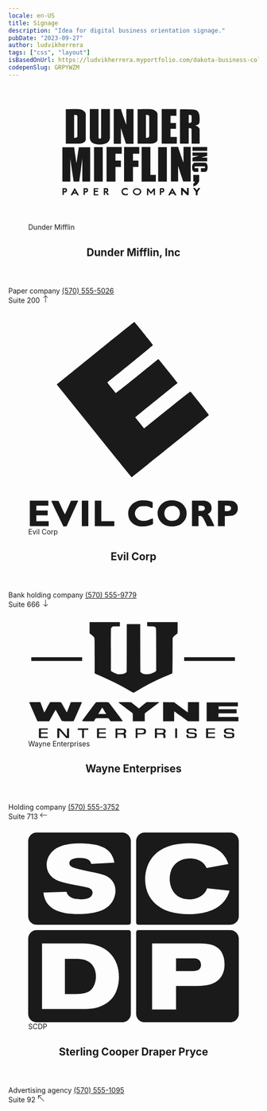 ```yaml
---
locale: en-US
title: Signage
description: "Idea for digital business orientation signage."
pubDate: "2023-09-27"
author: ludvikherrera
tags: ["css", "layout"]
isBasedOnUrl: https://ludvikherrera.myportfolio.com/dakota-business-college-signage
codepenSlug: GRPYWZM
---
```


<link href="/snippets/signage.css" rel="stylesheet" />

<div class="signage-container">
  <div class="signage" itemscope itemtype="https://schema.org/Organization">
    <figure class="signage__figure">
      <svg aria-hidden="true" itemprop="logo" width="500" height="313" viewBox="0 0 500 313" fill="currentColor">
        <use xlink:href="#logo-dunder-mifflin"></use>
      </svg>
      <figcaption>Dunder Mifflin</figcaption>
    </figure>
    <div class="signage__section">
      <div class="signage__main">
        <header class="signage__header">
          <h2 class="name" itemprop="name">Dunder Mifflin, Inc</h2>
        </header>
        <div class="signage__info">
          <span itemprop="naics" content="424110">Paper company</span>
          <a class="telephone" itemprop="telephone" href="tel:+15705555026" content="+15705555026" title="">(570) 555-5026</a>
        </div>
      </div>
      <div class="signage__aside" itemprop="address" itemscope itemtype="https://schema.org/PostalAddress">
        <span class="orientation up">
          <span class="street-address" itemprop="streetAddress">Suite 200</span>
          <svg role="img" width="16" height="16" viewBox="0 0 16 16" fill="currentColor">
            <title>orientation up</title>
            <use xlink:href="#icon-up"></use>
          </svg>
        </span>
      </div>
    </div>
  </div>
</div>

<div class="signage-container">
  <div class="signage" itemscope itemtype="https://schema.org/Organization">
    <figure class="signage__figure">
      <svg aria-hidden="true" itemprop="logo" width="648" height="648" viewBox="0 0 648 648" fill="currentColor">
        <use xlink:href="#logo-evil-corp"></use>
      </svg>
      <figcaption>Evil Corp</figcaption>
    </figure>
    <div class="signage__section">
      <div class="signage__main">
        <header class="signage__header">
          <h2 class="name" itemprop="name">Evil Corp</h2>
        </header>
        <div class="signage__info">
          <span itemprop="naics" content="551111">Bank holding company</span>
          <a class="telephone" itemprop="telephone" href="tel:+15705559779" content="+15705559779" title="">(570) 555-9779</a>
        </div>
      </div>
      <div class="signage__aside" itemprop="address" itemscope itemtype="https://schema.org/PostalAddress">
        <span class="orientation down">
          <span class="street-address" itemprop="streetAddress">Suite 666</span>
          <svg role="img" width="16" height="16" viewBox="0 0 16 16" fill="currentColor">
            <title>orientation down</title>
            <use xlink:href="#icon-down"></use>
          </svg>
        </span>
      </div>
    </div>
  </div>
</div>

<div class="signage-container">
  <div class="signage" itemscope itemtype="https://schema.org/Organization">
    <figure class="signage__figure">
      <svg aria-hidden="true" itemprop="logo" width="1160" height="653" viewBox="0 0 1160 653" fill="currentColor">
        <use xlink:href="#logo-wayne-enterprises"></use>
      </svg>
      <figcaption>Wayne Enterprises</figcaption>
    </figure>
    <div class="signage__section">
      <div class="signage__main">
        <header class="signage__header">
          <h2 class="name" itemprop="name">Wayne Enterprises</h2>
        </header>
        <div class="signage__info">
          <span itemprop="naics" content="">Holding company</span>
          <a class="telephone" itemprop="telephone" href="tel:+15705553752" content="+15705553752" title="">(570) 555-3752</a>
        </div>
      </div>
      <div class="signage__aside" itemprop="address" itemscope itemtype="https://schema.org/PostalAddress">
        <span class="orientation left">
          <span class="street-address" itemprop="streetAddress">Suite 713</span>
          <svg role="img" width="16" height="16" viewBox="0 0 16 16" fill="currentColor">
            <title>orientation left</title>
            <use xlink:href="#icon-left"></use>
          </svg>
        </span>
      </div>
    </div>
  </div>
</div>

<div class="signage-container">
  <div class="signage" itemscope itemtype="https://schema.org/Organization">
    <figure class="signage__figure">
      <svg aria-hidden="true" itemprop="logo" width="528" height="474.667" viewBox="0 0 528 474.667" fill="currentColor">
        <use xlink:href="#logo-scdp"></use>
      </svg>
      <figcaption>SCDP</figcaption>
    </figure>
    <div class="signage__section">
      <div class="signage__main">
        <header class="signage__header">
          <h2 class="name" itemprop="name">Sterling Cooper Draper Pryce</h2>
        </header>
        <div class="signage__info">
          <span itemprop="naics" content="54181">Advertising agency</span>
          <a class="telephone" itemprop="telephone" href="tel:+15705551095" content="+15705551095" title="">(570) 555-1095</a>
        </div>
      </div>
      <div class="signage__aside" itemprop="address" itemscope itemtype="https://schema.org/PostalAddress">
        <span class="orientation up-left">
          <span class="street-address" itemprop="streetAddress">Suite 92</span>
          <svg role="img" width="16" height="16" viewBox="0 0 16 16" fill="currentColor">
            <title>orientation up-left</title>
            <use xlink:href="#icon-up-left"></use>
          </svg>
        </span>
      </div>
    </div>
  </div>
</div>

<!-- icons -->
<svg height="0" width="0">
  <defs>
    <symbol id="icon-up" width="16px" height="16px" viewBox="0 0 16 16" fill="currentColor">
      <path d="M8 15a.5.5 0 0 0 .5-.5V2.707l3.146 3.147a.5.5 0 0 0 .708-.708l-4-4a.5.5 0 0 0-.708 0l-4 4a.5.5 0 1 0 .708.708L7.5 2.707V14.5a.5.5 0 0 0 .5.5z" />
    </symbol>
    <symbol id="icon-up-right" width="16px" height="16px" viewBox="0 0 16 16" fill="currentColor">
      <path d="M14 2.5a.5.5 0 0 0-.5-.5h-6a.5.5 0 0 0 0 1h4.793L2.146 13.146a.5.5 0 0 0 .708.708L13 3.707V8.5a.5.5 0 0 0 1 0v-6z" />
    </symbol>
    <symbol id="icon-right" width="16px" height="16px" viewBox="0 0 16 16" fill="currentColor">
      <path d="M1 8a.5.5 0 0 1 .5-.5h11.793l-3.147-3.146a.5.5 0 0 1 .708-.708l4 4a.5.5 0 0 1 0 .708l-4 4a.5.5 0 0 1-.708-.708L13.293 8.5H1.5A.5.5 0 0 1 1 8z" />
    </symbol>
    <symbol id="icon-down-right" width="16px" height="16px" viewBox="0 0 16 16" fill="currentColor">
      <path d="M14 13.5a.5.5 0 0 1-.5.5h-6a.5.5 0 0 1 0-1h4.793L2.146 2.854a.5.5 0 1 1 .708-.708L13 12.293V7.5a.5.5 0 0 1 1 0v6z" />
    </symbol>
    <symbol id="icon-down" width="16px" height="16px" viewBox="0 0 16 16" fill="currentColor">
      <path d="M8 1a.5.5 0 0 1 .5.5v11.793l3.146-3.147a.5.5 0 0 1 .708.708l-4 4a.5.5 0 0 1-.708 0l-4-4a.5.5 0 0 1 .708-.708L7.5 13.293V1.5A.5.5 0 0 1 8 1z" />
    </symbol>
    <symbol id="icon-down-left" width="16px" height="16px" viewBox="0 0 16 16" fill="currentColor">
      <path d="M2 13.5a.5.5 0 0 0 .5.5h6a.5.5 0 0 0 0-1H3.707L13.854 2.854a.5.5 0 0 0-.708-.708L3 12.293V7.5a.5.5 0 0 0-1 0v6z" />
    </symbol>
    <symbol id="icon-left" width="16px" height="16px" viewBox="0 0 16 16" fill="currentColor">
      <path d="M15 8a.5.5 0 0 0-.5-.5H2.707l3.147-3.146a.5.5 0 1 0-.708-.708l-4 4a.5.5 0 0 0 0 .708l4 4a.5.5 0 0 0 .708-.708L2.707 8.5H14.5A.5.5 0 0 0 15 8z" />
    </symbol>
    <symbol id="icon-up-left" width="16px" height="16px" viewBox="0 0 16 16" fill="currentColor">
      <path d="M2 2.5a.5.5 0 0 1 .5-.5h6a.5.5 0 0 1 0 1H3.707l10.147 10.146a.5.5 0 0 1-.708.708L3 3.707V8.5a.5.5 0 0 1-1 0v-6z" />
    </symbol>
  </defs>
</svg>

<!-- logos -->
<svg height="0" width="0">
  <defs>
    <symbol id="logo-dunder-mifflin" width="500" height="313" viewBox="0 0 500 313" fill="currentColor">
      <g>
        <path fill="none" d="M0 0h500v313H0z" />
        <path d="M89.266 43.214c9.134.01 18.268-.002 27.401-.057 11.447 0 19.933 5.911 19.933 12.006v59.743c.122 6.714-8.49 10.143-15.307 10.143-3.516 0-9.781-.033-14.564-.033H89.266V43.215zm27.574 63.879V60.218c0-3.104-3.223-3.217-7.813-3.217v54.335c4.96 0 7.813-1.009 7.813-4.243zM146.25 110.03V43.164h20.738v64.959c0 3.944-.011 4.922 3.073 4.922 3.056 0 3.002-1.072 3.002-4.922l.072-64.959h20.88c0 21.986-.028 45.169-.028 66.866 0 3.794-.664 17.003-24.07 17.003-23.52 0-23.667-13.064-23.667-17.003zM203.08 43.1h17.067c3.24 11.107 8.291 25.378 12.808 37.208V43.1h17.088v82.052H232.17c-3.988-12.035-8.053-24.046-12.024-37.045v37.045h-17.067V43.1zM259.71 43.214c9.134.01 18.268-.002 27.401-.057 11.447 0 19.933 5.911 19.933 12.006v59.743c.122 6.714-8.49 10.143-15.307 10.143-3.516 0-9.781-.033-14.564-.033H259.71V43.215zm27.574 63.879V60.218c0-3.104-3.223-3.217-7.813-3.217v54.335c4.96 0 7.813-1.009 7.813-4.243zM316.96 43.02h34.933v15.923H337.92v17.06h12.998v13.973H337.92v19.01h14.948v15.923H316.96V43.02zM360.32 125.14V43.711c11.284 0 19.99.234 26.7.234 13.389 0 20.094 3.611 20.094 21.727 0 14.34-1.87 13.933-11.049 16.573 4.461.5 10.906 4.568 10.906 8.774l.142 34.121h-19.106c0-11.496-.229-23.784-.229-35.095-1.321-1.381-2.19-1.95-6.661-1.95v37.045H360.32zm27.703-51.993c0-4.421.04-14.298.04-14.298-1.075-1.367-2.322-1.925-4.346-1.95h-2.6v19.172h1.95c2.162.04 3.864-1.075 4.956-2.924zM81.157 214.94v-81.288h27.946c.803 8.13 4.87 32.876 5.524 37.37l5.525-37.37h26.97v81.288H128.56v-54.897l-7.433 54.897h-12.998c-1.585-9.52-5.833-37.833-8.208-53.839 0 15.172.084 36.733.084 53.84H81.156zM156.27 133.23h20.68v81.801h-20.68V133.23zM186.03 133.04h36.07v15.923h-14.948v16.248h12.998v14.948h-12.998v34.77H186.03V133.04zM227.62 133.04h36.07v15.923h-14.948v16.248h12.998v14.948h-12.998v34.77H227.62V133.04zM269.28 133.1h20.797v65.966h12.998v15.923h-33.796V133.1zM308.51 133.23h20.68v81.801h-20.68V133.23zM338.85 132.57h17.067c3.24 11.107 8.291 25.378 12.808 37.208V132.57h17.088v82.052H367.94c-3.988-12.035-8.053-24.046-12.024-37.045v37.045h-17.067V132.57z" />
        <path d="M389.99 133h34.999v8.978H389.99zM390.01 146.01h34.962v7.97l-14.045 4.115 14.045-.057v8.968h-34.984v-8.961l14.993-4.021-14.964-.03-.007-7.984zM410.01 191.99v-8.957h8.957s1.056.041 1.056-1.99-1.016-2.051-1.016-2.051h-22.97s-1.056.06-1.056 2.03c0 1.97 1.016 2.011 1.016 2.011h7.94v8.947h-8.956s-5.93-.03-5.93-10.592 5.93-11.374 5.93-11.374h25.001s6.032-.163 6.032 11.008c0 11.17-6.007 10.967-6.007 10.967h-9.997z" />
        <path d="M391.95 199.01h14.065v12.988c0 4.667-7.112 14.014-14.014 14.014v-5.95c1.285 0 3.98-3.836 3.98-5.078h-4l-.03-15.974zM110.44 229.88l-.438.781c-2.64 4.735-6.078 11.047-8.906 16.062l-.437.75.875-.031 2.906-.031h.281l.156-.25 2.126-3.75h7.28l2.063 3.719.156.25h4.032l-.438-.75-9.219-16-.437-.75zm.156 6.219 2.188 4.375h-4.281c.714-1.473 1.41-3.008 2.093-4.375zM342.12 229.88l-.438.781c-2.64 4.735-6.078 11.047-8.906 16.062l-.437.75.875-.031 2.906-.031h.281l.156-.25 2.094-3.75h7.281l2.094 3.719.157.25h4.031l-.438-.75-9.219-16-.437-.75zm.156 6.188 2.188 4.406h-4.281c.72-1.484 1.405-3.033 2.093-4.406zM363.06 230v17.031h.5l2.938.094h.53v-10.406l10.157 10.188.156.125h3.718V230H377.03v10.375l-10.156-10.22-.125-.156h-3.688zM231 230.03c-1.631 0-3.94.397-5.906 1.656s-3.563 3.453-3.563 6.844c0 3.372 1.512 5.68 3.438 7.063s4.233 1.875 5.969 1.875c3.346 0 5.312-1.094 5.312-1.094l.25-.157v-3.562l-.781.469c-1.44.89-2.255 1.468-4.25 1.469-.93 0-2.8-.494-4.313-1.532s-2.687-2.545-2.687-4.594c0-2.073.918-3.369 2.187-4.218s2.904-1.188 4.094-1.188c2.522 0 3.303.304 4.969 1.344l.781.5v-3.156l-.25-.125c-1.405-.832-2.11-1.594-5.25-1.594zM391.47 230.03l.531.781 5.906 8.719v7.563h4.157v-7.282l5.937-9 .5-.78h-4.25l-.156.218-4.063 5.437-4.062-5.437-.156-.219h-4.345zM155.5 230.44v17.031h11.094V245.002h-8.125v-5.594h7.094v-2.843h-7.094v-3.563h8.125V230.44H155.5zM258.5 230.5c-2.419 0-4.893.776-6.781 2.156s-3.188 3.402-3.188 5.813c0 2.397 1.288 4.667 3.156 6.312s4.32 2.688 6.75 2.688c2.444 0 4.944-1.046 6.844-2.688s3.22-3.901 3.22-6.312c0-2.396-1.322-4.398-3.22-5.781s-4.374-2.188-6.78-2.188zm-.031 2.563c1.593 0 3.378.602 4.719 1.593s2.218 2.32 2.218 3.813c0 1.478-.91 3.007-2.25 4.156s-3.071 1.906-4.625 1.906c-1.541 0-3.369-.729-4.75-1.875s-2.312-2.696-2.312-4.219c0-1.512.9-2.833 2.25-3.812s3.138-1.563 4.75-1.563zM81.5 230.59v15.781H84.438v-5.844h3.593c.02 0 .043-.03.063-.031.039-.003.098.008.156 0a4.553 4.553 0 0 0 1.813-.719c.996-.679 1.968-2.022 1.968-4.312 0-2.264-.674-3.528-1.437-4.188a2.951 2.951 0 0 0-1.063-.594 2.887 2.887 0 0 0-.375-.093c-.045-.007-.066.002-.093 0 0 0-.04.249-.063.5h-.031v-.5H81.5zm3 2.938h2.375c.018.001.044-.002.063 0 .075.007.168.046.28.062.226.032.506.068.782.188.553.238 1.063.614 1.063 1.687 0 1.058-.583 1.493-1.25 1.781a4.15 4.15 0 0 1-.938.281c-.13.021-.239.025-.313.032-.036.003-.074-.001-.093 0h-.031s-.017-.002-.032 0H84.5v-4.031zM131.47 230.59v15.781H134.408v-5.844H138c.02 0 .043-.03.063-.031.039-.003.098.008.156 0 .117-.017.282-.044.469-.094.374-.1.845-.285 1.344-.625.996-.679 2-2.022 2-4.312 0-2.264-.706-3.528-1.47-4.188a2.951 2.951 0 0 0-1.062-.594 2.887 2.887 0 0 0-.375-.093c-.045-.007-.066.002-.094 0l-.03.5h-.032v-.5h-7.5zm3 2.938h2.375c.024.002.037-.003.063 0 .075.007.168.046.28.062.226.032.537.068.813.188.553.238 1.031.614 1.031 1.687 0 1.058-.582 1.493-1.25 1.781a4.15 4.15 0 0 1-.937.281c-.13.021-.239.025-.313.032-.036.003-.074-.001-.093 0 0 0-.035-.004-.063 0h-1.906v-4.031zM179.5 230.59v15.781H182.438v-5.844l1.312-.031 4 5.687.125.22h.281l2.75-.032h1.063l-.656-.813-4.407-5.25c.345-.108.737-.245 1.156-.53.997-.68 1.97-2.023 1.97-4.313 0-2.264-.675-3.528-1.438-4.188a2.951 2.951 0 0 0-1.063-.594 2.887 2.887 0 0 0-.375-.093c-.045-.007-.066.002-.093 0 0 0-.04.249-.063.5h-.031v-.5H179.5zm3 2.938h2.375c.018.001.044-.002.063 0 .075.007.168.046.28.062.226.032.506.068.782.188.553.238 1.063.614 1.063 1.687 0 1.058-.583 1.493-1.25 1.781a4.15 4.15 0 0 1-.938.281c-.13.021-.239.025-.313.032-.036.003-.074-.001-.093 0 0 0-.035-.004-.063 0H182.5v-4.031zM312.47 230.59v15.781H315.439v-5.844H319.033c.019 0 .011-.03.03-.031.04-.003.099.008.157 0 .117-.017.282-.044.469-.094.374-.1.876-.285 1.375-.625.996-.679 1.969-2.022 1.969-4.312 0-2.264-.706-3.528-1.47-4.188a2.951 2.951 0 0 0-1.062-.594c-.146-.044-.253-.08-.343-.093-.046-.007-.098.002-.125 0l-.032.5h-.031v-.5h-7.5zm3.031 2.938H317.845c.028.003.066-.003.094 0 .075.007.169.046.281.062.225.032.505.068.781.188.553.238 1.031.614 1.031 1.687 0 1.058-.582 1.493-1.25 1.781a4.15 4.15 0 0 1-.937.281c-.13.021-.239.025-.313.032-.037.003-.074-.001-.093 0 0 0-.035-.004-.063 0h-1.875v-4.031zM297.31 231.47l-.125.219-5.688 7.906-5.687-7.875-.156-.219h-3.625v15.531H284.498l.53.031v-11l6.063 7.844.375.5.407-.5 6.062-7.875v11.094h3.094V231.47h-3.718z" />
      </g>
    </symbol>
    <symbol id="logo-evil-corp" width="648" height="648" viewBox="0 0 648 648" fill="currentColor">
      <path d="M209 111.1C144.9 162.9 91.5 206 90.2 207l-2.4 1.9 114.9 142.5c63.1 78.4 115.3 142.5 115.9 142.5.7.1 232.8-186.3 237.6-190.8.6-.5-51.5-66.4-57.1-72.4-.4-.4-32.6 25-71.5 56.4s-70.9 56.9-71.1 56.7c-.1-.1-6.4-7.9-13.8-17.2l-13.6-16.8 5.7-4.7c4.6-3.8 123.9-99.9 125-100.7.4-.2-53.8-67.6-57.2-71.2l-2.2-2.3-65.3 52.7c-35.9 28.9-65.6 52.2-66 51.8-.4-.5-6.5-8-13.6-16.7-11.1-13.8-12.5-16-11.1-17 15.1-11.2 139.5-112.6 139.3-113.6-.3-1.8-56-71-57.2-71-.5 0-53.4 42.3-117.5 94zM346 565c-12.9 1.6-23.8 7.7-31.2 17.5-5.2 6.9-7.2 13.3-7.1 23 .1 17.4 10 31.1 26.8 37 11.3 4.1 31.8 2.9 44.6-2.6l4.9-2.1v-8.9c0-4.9-.3-8.9-.7-8.9-.4 0-4.5 1.6-9.1 3.6-22.1 9.5-42.3 2.5-45.7-15.8-1.1-5.6 1.7-13.6 6.2-17.9 6.6-6.4 9.5-7.4 21.3-7.4 9.3 0 11.2.3 17 2.8 10.9 4.8 10 5.2 10-5.2v-9.2l-4.3-1.9c-8.2-3.7-21.8-5.3-32.7-4zM434.8 565.1c-22.2 2.5-38.1 21.2-36.6 42.8 1.2 17 14.5 32 31.9 36 12.1 2.8 28.3.6 38.2-5.2 6.5-3.8 14.2-12.7 16.8-19.5 3.1-7.9 3.1-20.4.1-28.2-7.3-18.6-26.9-28.6-50.4-25.9zm20.1 19.5c17.2 8.6 15.2 35.9-3.1 42-5.9 1.9-15.7 1.5-20.4-.9-13.7-7.1-16.7-26.4-5.9-37.2 4.8-4.8 8.7-6.3 17.6-6.4 5.2-.1 7.6.4 11.8 2.5zM5 605v39h58v-15H25v-18h35v-15H25v-15h37v-15H5v39zM71.3 567.4c.4.9 8.8 18.7 18.8 39.6l18.2 38.1 4.9-.3 4.9-.3 12.5-27.5c6.9-15.1 15-32.8 17.9-39.3l5.4-11.7h-11.2l-11.2.1-8.9 20.5c-4.9 11.3-9.2 20.7-9.6 20.9-.3.2-4.9-8.9-10.2-20.3l-9.5-20.7-11.3-.3c-9.7-.2-11.2-.1-10.7 1.2zM165 605v39h20v-78h-20v39zM205 605v39h60v-15h-40v-63h-20v39zM504 605v39h20v-31h4.4c6.1 0 9.1 3.4 16.2 18.6l5.9 12.4h22.4l-2.5-5.8c-6.6-14.7-12.8-26.4-15.3-28.4l-2.7-2.3 4-3c5.9-4.4 8-8.6 8-15.9 0-9.7-4.3-16.4-13.4-20.5-4.1-1.9-6.5-2.1-25.7-2.1H504v39zm35.4-22.9c2.9 1.4 5.1 5.9 4.1 8.9-1.4 4.5-4.4 6-12.2 6H524v-16h6.5c3.5 0 7.5.5 8.9 1.1zM584 605v39h21v-30.8l11.8-.4c9.5-.3 12.5-.8 15.7-2.5 8.5-4.5 12.5-11.4 12.5-21.3 0-7.3-1.6-11.4-6.1-15.9-6.5-6.5-8.9-7.1-33.1-7.1H584v39zm37.8-21.7c2.6 2.4 3.2 5.8 1.6 9.5-1.4 3.5-5.9 5.2-13.6 5.2H605v-17.2l7.4.4c5.3.2 8 .8 9.4 2.1z" />
    </symbol>
    <symbol id="logo-wayne-enterprises" width="1160" height="653" viewBox="0 0 1160 653" fill="currentColor">
      <path d="M338 39.9v30.8l9.6 7.4c11.6 8.9 15.8 13.6 17.3 19.4.8 3 1.1 33.3 1.1 98.8v94.5l3.3 1.5c1.7.8 12.9 5.7 24.7 10.7 57.9 24.8 119 55.6 167.2 84.1 9.2 5.4 17.7 9.9 18.8 9.9 1.2 0 11.1-5.4 21.9-11.9 57.3-34.5 116.6-64.2 171.6-85.8 10.5-4.1 19.6-8 20.2-8.5 1-.8 1.3-22.4 1.5-97.7l.3-96.8 3-4.9c2-3.3 6-7.1 12-11.7 5-3.7 9.8-7.4 10.8-8.2 1.5-1.3 1.7-4.2 1.7-32V9H654.9l.3 11.2.3 11.3 19 .5c19.8.5 22.7 1.1 26.6 5.6 3.9 4.5 3.9 5.5 3.9 124v115.3l-3.7 3.1c-5.7 4.7-20.8 11.6-29.8 13.6-21.2 4.8-44.4.3-51.7-9.9l-2.3-3.2-.3-130.3L617 20h-74l-.2 130.9-.3 131-3 3.1c-1.6 1.8-4.7 4-6.7 5.1-10.9 5.6-32.2 7-46.3 3-8.2-2.3-22.6-9.3-28-13.7l-3-2.4V160.8c0-115.8 0-116.3 2.1-120.3 1.3-2.5 3.6-4.7 6.4-6.2 4-2.2 5.5-2.3 22.7-2.3H505V9H338v30.9zM17 212v10h280v-20H17v10zM859 212v10h280v-20H859v10zM6 450.4c0 1.1 35.9 83.2 44 100.8l1.3 2.8H115l1.9-3c1-1.7 9-16.1 17.7-32 8.7-15.9 16.2-28.6 16.6-28.2.3.4 7.9 14 16.9 30.2 8.9 16.2 16.9 30.3 17.7 31.2 1.4 1.6 4.2 1.8 32.7 1.8 23.8 0 31.5-.3 32.2-1.3 1.1-1.2 45.3-102.1 45.3-103.1 0-.3-13.8-.6-30.7-.6h-30.8l-10.4 28c-5.8 15.4-10.8 28-11.2 28-.4 0-7.3-12-15.4-26.8-8-14.7-15.4-27.3-16.3-28-1.2-.9-9-1.2-30.8-1.2h-29.3l-2.4 3.2c-1.3 1.8-8.4 14.3-15.7 27.8-7.3 13.5-13.6 24.8-14 25.3-.3.4-3.7-7.5-7.5-17.5-3.7-10.1-8.6-22.9-10.7-28.6l-4-10.2H36.4c-25.5 0-30.4.2-30.4 1.4zM372.8 450.2c-1.8 1.5-75.7 100.5-76.5 102.5-.4 1.1 5.4 1.3 32.5 1.3h33l4.6-7.9c2.6-4.4 5.4-8.2 6.2-8.5 2.7-1.1 68.4-.7 70.4.4 1 .5 3.8 4.4 6.1 8.5l4.3 7.5h33.9c29.1 0 33.8-.2 33.4-1.4-1.2-3-75.7-101.5-77.6-102.5-3-1.7-68.2-1.5-70.3.1zm46.4 46.3 10.6 17.5h-44l1.8-2.7c.9-1.5 5.7-9.4 10.6-17.5 4.9-8.2 9.2-14.8 9.6-14.8.4 0 5.5 7.9 11.4 17.5zM496.7 449.6c-.4.4 17 13.9 38.6 30.1 21.5 16.2 39.6 29.8 40.1 30.3s.8 10.6.7 22.4l-.2 21.6H642v-21.4c0-16.5.3-21.8 1.3-22.8.8-.7 18.8-14.4 40-30.3 21.3-16 38.7-29.3 38.7-29.8 0-.4-15.7-.7-34.9-.7h-34.8l-3.8 2.5c-2.9 2-21.3 17.3-37.6 31.2-1.4 1.2-4-.6-21.4-15.3-10.9-9.1-20.9-17-22.2-17.5-2.7-1-69.6-1.3-70.6-.3zM743 501.5V554h61v-27.5c0-15.1.2-27.5.5-27.5s16 11.3 34.8 25.2c18.8 13.8 35.7 26.2 37.6 27.5 3.3 2.3 3.7 2.3 33.7 2.3H941V449h-61l-.2 28.4-.3 28.3-38-28.1-37.9-28.1-30.3-.3-30.3-.3v52.6zM983 502v52h175v-24h-110v-20h100v-22h-99v-16h106v-22H983v52zM59 619.5V646h49v-7H70v-17h37v-7H70v-15h38v-7H59v26.5zM160 619.5V646h11l.2-21.7.3-21.8 18.9 21.8 18.8 21.7H225v-53h-11l-.2 22.1-.3 22-17.2-19.8c-9.4-10.9-18.1-20.8-19.3-22.1-1.8-1.9-3.1-2.2-9.5-2.2H160v26.5zM273 597v4h24v45h10v-45h24v-8h-58v4zM379 619.5V646h49v-7h-38v-17h37v-7h-37v-15h38v-7h-49v26.5zM592 619.4V646h10v-20l17.8-.1c20.3 0 23.6-.8 26.7-5.9 2.7-4.8 2.8-16.2.1-20.3-3.9-5.7-5.9-6.2-31.3-6.5l-23.3-.4v26.6zm44.3-16.2c2.4 2.8 2.3 9.9-.2 12.9-1.9 2.3-2.5 2.4-18 2.7l-16.1.3V599.8l16.3.7c14.6.6 16.4.9 18 2.7zM698.8 593.5c-.5.5-.8 12.5-.8 26.7V646h11v-20.1l16.6.3c19.8.4 19.4.1 19.4 12v7.8h11v-9.1c0-8.6-.1-9.2-2.8-11.9l-2.9-2.8 2.9-3c7-6.9 5.1-19.5-3.5-23.5-2.8-1.4-8.2-1.8-26.8-2.3-12.9-.4-23.7-.3-24.1.1zm45.5 9.7c1 1.3 1.7 3.7 1.7 6.4 0 6.2-2.4 8.4-9.2 8.4-2.9 0-10.4.3-16.5.7l-11.3.6v-19.4l16.8.7c15 .5 16.9.8 18.5 2.6zM810 619.5V646h10v-53h-10v26.5zM879 595.2c-5.4 2.8-7 5.6-7 12.5 0 11.7 3.7 13.9 25.3 15.3 7.8.5 15 1 15.9 1 4.4 0 6.5 8.1 3.2 12.8-1.4 2.1-2.2 2.2-16.4 2.2s-15-.1-16.4-2.2c-.9-1.2-1.6-3.7-1.6-5.5V628h-5.5c-5 0-5.5.2-5.5 2.2.1 4.8 2 10.2 4.4 12.6 2.3 2.3 3.6 2.6 13.3 3.3 5.9.3 15.9.3 22.2 0 11.1-.7 11.5-.8 14.2-3.8 3.4-3.9 4.7-11.9 2.7-17.7-2.2-6.5-5.1-7.6-24.8-9-19.1-1.3-20.5-1.8-20.3-8.2.2-6.1 1.7-6.9 15.9-7.2 14.1-.4 16.7.5 17.9 5.8.6 2.8.9 3 5.6 3h4.9v-3.5c0-2-.6-4.8-1.4-6.4-2.5-4.8-5.5-5.5-24.6-5.9-16.6-.3-17.7-.2-22 2zM980 619.5V646h49v-7h-38v-17h37v-7h-37v-15h38v-7h-49v26.5zM1087.5 594.2c-1.6.6-4 2-5.3 3.1-4.6 4.2-5.2 14.9-1.1 20.1 2.8 3.5 7.2 4.5 24.9 5.7 14.1.9 15.7 1.1 17.4 3.2 1.3 1.6 1.7 3.2 1.3 6-.9 6.6-1.3 6.7-17.8 6.7-16.8 0-17.9-.4-17.9-7.1V628h-11.3l.6 5.7c1.2 11.2 8.2 14 33.2 13.1 20.1-.8 23.8-3.3 23.7-15.7 0-12.7-2-13.9-26-15.6-15-1-17.7-1.5-18.8-3-2-2.7-1.7-6.9.5-9.6 1.8-2.3 2.7-2.4 14.6-2.7 14.2-.4 16.8.4 17.8 5.7.6 3 .9 3.1 5.8 3.1h5.2l-.6-4.6c-.6-5.4-3.5-9-8.6-10.4-4.7-1.3-33.7-1.1-37.6.2zM481 620v26h10v-20.1l16.6.3c19.8.4 19.4.1 19.4 12v7.8h11v-9.1c0-8.6-.1-9.2-2.9-11.9l-2.9-2.9 2.3-1.5c3.1-2 5.9-9.6 5.1-13.8-.3-1.8-1.5-4.8-2.6-6.6-3.5-5.7-6.2-6.2-32.5-6.2H481v26zm45.2-17.3c2.2 2 2.5 10 .4 12.8-1.6 2.2-10.1 3.3-25.8 3.4l-9.8.1v-18h16.7c14.1 0 16.9.3 18.5 1.7z" />
    </symbol>
    <symbol id="logo-scdp" width="528" height="474.667" viewBox="0 0 528 474.667" fill="currentColor">
      <g>
        <path d="M495.59 165.952c-19.373 29.875-57.182 38.279-93.36 38.279-16.103 0-31.975-1.402-47.146-6.068-33.843-10.506-61.85-36.412-61.85-81.691 0-31.976 16.803-89.624 110.63-89.624 80.056 0 92.66 36.41 98.028 52.047l-54.616 9.802c-2.333-4.666-5.135-10.969-13.77-16.57-8.869-5.602-19.84-7.47-28.242-7.47-26.607 0-50.413 16.571-50.413 51.582 0 24.973 14.704 50.88 48.546 50.88 12.838 0 24.742-3.967 33.376-10.97 7.702-6.301 10.036-11.669 11.904-16.569l56.248 5.833c-1.866 6.07-3.966 12.138-9.336 20.539zM506.412 0H291.747c-11.783 0-21.08 9.755-21.08 21.539v204c0 2.945 2.134 5.128 5.08 5.128h230.666c11.782 0 21.587-9.347 21.587-21.128v-188C528 9.755 518.195 0 506.413 0M210.103 174.004c-13.771 20.773-41.546 29.876-85.89 29.876-16.572 0-49.481-1.401-68.854-18.672-14.237-12.604-16.337-27.773-17.272-35.243l58.117-1.634c2.1 10.736 13.071 18.905 36.41 18.905 6.069 0 14.705-.7 20.54-3.968 3.967-2.333 8.167-7.003 8.167-12.604 0-7.701-6.3-10.97-10.968-12.603-7.236-2.336-44.346-8.869-52.516-10.736-6.534-1.401-12.603-3.034-18.905-5.136-6.3-2.333-32.675-11.669-32.675-41.778 0-12.37 5.135-23.804 13.304-32.208 18.437-19.139 51.58-21.006 69.785-21.006 20.073 0 39.911 2.8 50.182 6.303 30.808 9.801 34.776 32.908 36.41 41.779l-57.883 3.265c-1.4-5.368-4.202-15.17-28.941-15.17-7.703 0-25.908 1.167-25.908 13.302 0 2.336.7 4.436 1.867 5.836 3.968 5.136 20.539 8.87 29.642 10.737 11.202 2.568 22.64 4.667 33.842 7.235 7.236 1.401 14.239 3.033 21.24 5.836 21.939 8.17 28.942 24.505 28.942 39.443 0 10.97-3.735 21.008-8.636 28.241zM235.747 0H21.08C9.297 0 0 9.755 0 21.539v188c0 11.781 9.297 21.128 21.08 21.128h230.667c2.945 0 5.586-2.183 5.586-5.128v-204C257.333 9.755 247.528 0 235.747 0M220.005 398.75c-4.202 9.57-11.904 22.574-30.81 32.38-17.736 9.335-34.075 10.203-49.947 10.203H34.667v-164h93.612c17.038 0 64.885-1.026 87.757 38.886 3.5 6.068 11.437 20.493 11.437 45 0 12.837-2.334 25.862-7.468 37.532zM251.747 244H21.08C9.297 244 0 253.755 0 265.539v188c0 11.78 9.297 21.128 21.08 21.128h214.667c11.781 0 21.586-9.347 21.586-21.128v-204c0-2.946-2.641-5.539-5.586-5.539" />
        <path d="M155.12 325.517c-10.27-8.169-24.274-9.517-35.245-9.517H92v88h26.242c20.073 0 31.509-3.441 38.28-9.51 7.934-7.002 13.3-20.717 13.3-34.722 0-15.635-6.3-27.483-14.702-34.25M427.188 317.79c-4.203-3.035-9.57-3.123-14.239-3.123h-42.282v32h37.614c10.036 0 24.974-.086 24.974-15.956 0-5.602-2.567-10.354-6.067-12.922" />
        <path d="M481.336 363.89C466.164 382.564 441.424 384 414.584 384h-43.917v58.667h-60V277.333h113.252c21.005 0 40.145.782 53.216 12.454 6.068 5.601 15.17 17.448 15.17 40.085 0 11.204-2.568 23.75-10.969 34.019zM506.413 244H275.747c-2.946 0-5.08 2.593-5.08 5.539v204c0 11.78 9.297 21.128 21.08 21.128h214.666c11.782 0 21.587-9.347 21.587-21.128v-188c0-11.784-9.805-21.539-21.587-21.539" />
      </g>
    </symbol>
  </defs>
</svg>

<style>
  .signage-container:not(:first-child) {
    margin-block-start: var(--gutter, 1.5rem);
  }
</style>
